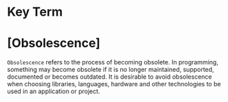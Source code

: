# Key Term

# [Obsolescence]
`Obsolescence` refers to the process of becoming obsolete. In programming, something 
may become obsolete if it is no longer maintained, supported, documented or becomes 
outdated. It is desirable to avoid obsolescence when choosing libraries, languages, 
hardware and other technologies to be used in an application or project.